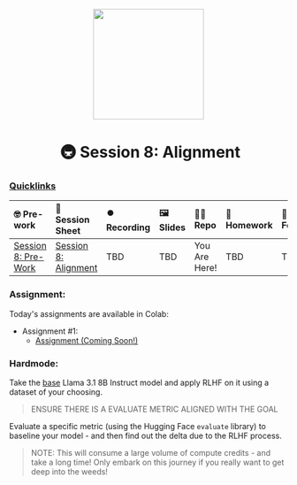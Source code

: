 <p align = "center" draggable=”false” ><img src="https://github.com/AI-Maker-Space/LLM-Dev-101/assets/37101144/d1343317-fa2f-41e1-8af1-1dbb18399719" 
     width="200px"
     height="auto"/>
</p>

<h1 align="center" id="heading"> 🚇 Session 8: Alignment</h1>

### [Quicklinks](https://github.com/AI-Maker-Space/LLM-Engineering-Foundations-to-SLMs/tree/main/00_AIM_Quicklinks)

| 🤓 Pre-work | 📰 Session Sheet | ⏺️ Recording     | 🖼️ Slides        | 👨‍💻 Repo         | 📝 Homework      | 📁 Feedback       |
|:-----------------|:-----------------|:-----------------|:-----------------|:-----------------|:-----------------|:-----------------|
| [Session 8: Pre-Work](https://www.notion.so/Session-8-Alignment-Coming-Soon-143cd547af3d8020820ac4f21a3068b5?pvs=4#e80e2e6ae82d4540adba08edd1a3b6bc) | [Session 8: Alignment ](https://www.notion.so/Session-8-Alignment-Coming-Soon-143cd547af3d8020820ac4f21a3068b5)  | TBD | TBD | You Are Here!  | TBD | TBD |

### Assignment: 

Today's assignments are available in Colab:
- Assignment #1: 
    - [Assignment (Coming Soon!)]()
   
### Hardmode:

Take the [base](https://huggingface.co/meta-llama/Llama-3.1-8B-Instruct) Llama 3.1 8B Instruct model and apply RLHF on it using a dataset of your choosing. 

> ENSURE THERE IS A EVALUATE METRIC ALIGNED WITH THE GOAL

Evaluate a specific metric (using the Hugging Face `evaluate` library) to baseline your model - and then find out the delta due to the RLHF process.

> NOTE: This will consume a large volume of compute credits - and take a long time! Only embark on this journey if you really want to get deep into the weeds!
